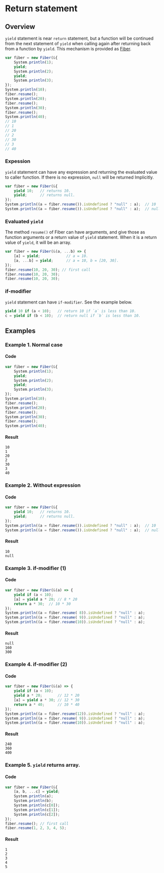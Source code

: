 
# Return statement

## Overview

`yield` statement is near `return` statement,
but a function will be continued from the next statement of `yield` when calling again after returning back from a function by `yield`.
This mechanism is provided as [Fiber](statement/fiber.md).

```javascript
var fiber = new Fiber(&{
    System.println(1);
    yield;
    System.println(2);
    yield;
    System.println(3);
});
System.println(10);
fiber.resume();
System.println(20);
fiber.resume();
System.println(30);
fiber.resume();
System.println(40);
// 10
// 1
// 20
// 2
// 30
// 3
// 40
```

### Expession

`yield` statement can have any expression and returning the evaluated value to caller function.
If there is no expression, `null` will be returned Implicitly.

```javascript
var fiber = new Fiber(&{
    yield 10;   // returns 10.
    yield;      // returns null.
});
System.println((a = fiber.resume()).isUndefined ? "null" : a);  // 10
System.println((a = fiber.resume()).isUndefined ? "null" : a);  // null
```

### Evaluated `yield`

The method `resume()` of Fiber can have arguments, and give those as function arguments or a return value of `yield` statement.
When it is a return value of `yield`, it will be an array.

```javascript
var fiber = new Fiber(&(a, ...b) => {
    [a] = yield;            // a = 10.
    [a, ...b] = yield;      // a = 10, b = [20, 30].
});
fiber.resume(10, 20, 30); // first call
fiber.resume(10, 20, 30);
fiber.resume(10, 20, 30);
```

### if-modifier

`yield` statement can have `if-modifier`.
See the example below.


```javascript
yield 10 if (a < 10);   // return 10 if `a` is less than 10.
c = yield if (b < 10);  // return null if `b` is less than 10.
```

## Examples

### Example 1. Normal case

#### Code

```javascript
var fiber = new Fiber(&{
    System.println(1);
    yield;
    System.println(2);
    yield;
    System.println(3);
});
System.println(10);
fiber.resume();
System.println(20);
fiber.resume();
System.println(30);
fiber.resume();
System.println(40);
```

#### Result

```
10
1
20
2
30
3
40
```

### Example 2. Without expression

#### Code

```javascript
var fiber = new Fiber(&{
    yield 10;   // returns 10.
    yield;      // returns null.
});
System.println((a = fiber.resume()).isUndefined ? "null" : a);  // 10
System.println((a = fiber.resume()).isUndefined ? "null" : a);  // null
```

#### Result

```
10
null
```

### Example 3. if-modifier (1)

#### Code

```javascript
var fiber = new Fiber(&(a) => {
    yield if (a < 10);
    [a] = yield a * 20; // 8 * 20
    return a * 30;  // 10 * 30
});
System.println((a = fiber.resume( 8)).isUndefined ? "null" : a);
System.println((a = fiber.resume( 9)).isUndefined ? "null" : a);
System.println((a = fiber.resume(10)).isUndefined ? "null" : a);
```

#### Result

```
null
160
300
```

### Example 4. if-modifier (2)

#### Code

```javascript
var fiber = new Fiber(&(a) => {
    yield if (a < 10);
    yield a * 20;       // 12 * 20
    [a] = yield a * 30; // 12 * 30
    return a * 40;      // 10 * 40
});
System.println((a = fiber.resume(12)).isUndefined ? "null" : a);
System.println((a = fiber.resume( 9)).isUndefined ? "null" : a);
System.println((a = fiber.resume(10)).isUndefined ? "null" : a);
```

#### Result

```
240
360
400
```

### Example 5. `yield` returns array.

#### Code

```javascript
var fiber = new Fiber(&{
    [a, b, ...c] = yield;
    System.println(a);
    System.println(b);
    System.println(c[0]);
    System.println(c[1]);
    System.println(c[2]);
});
fiber.resume(); // first call
fiber.resume(1, 2, 3, 4, 5);
```

#### Result

```
1
2
3
4
5
```
